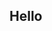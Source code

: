 ## Hello

<!--
**ro-drick/ro-drick** is a ✨ _special_ ✨ repository because its `README.md` (this file) appears on your GitHub profile.

Here are some ideas to get you started:

- I am currently working on a YouTube analysis project to find out what attracts views on the platform
-  I’m currently learning Statistics, Linear Algebra, Classification Algorithms
-  I’m looking to collaborate on any Data Analysis projects
-  I’m looking for help with Machine Learning models and model tuning
-  Ask me about Data sourcing, analysis and visualization
-  How to reach me: rodrickcheruiyot@outlook.com
-->
